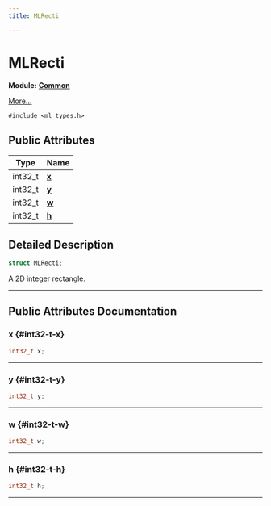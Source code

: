 ```yaml
---
title: MLRecti

---
```


# MLRecti

**Module:** **[Common](/versioned_docs/version-03-Jan-2023/api-ref/api/Modules/group___common/group___common.md)**



 [More...](#detailed-description)


`#include <ml_types.h>`

## Public Attributes

| Type           | Name           |
| -------------- | -------------- |
| int32_t | **[x](/versioned_docs/version-03-Jan-2023/api-ref/api/Modules/group___common/struct_m_l_recti.md#int32-t-x)**  |
| int32_t | **[y](/versioned_docs/version-03-Jan-2023/api-ref/api/Modules/group___common/struct_m_l_recti.md#int32-t-y)**  |
| int32_t | **[w](/versioned_docs/version-03-Jan-2023/api-ref/api/Modules/group___common/struct_m_l_recti.md#int32-t-w)**  |
| int32_t | **[h](/versioned_docs/version-03-Jan-2023/api-ref/api/Modules/group___common/struct_m_l_recti.md#int32-t-h)**  |

## Detailed Description

```cpp
struct MLRecti;
```


A 2D integer rectangle. 





-----------
## Public Attributes Documentation

### x {#int32-t-x}

```cpp
int32_t x;
```






-----------

### y {#int32-t-y}

```cpp
int32_t y;
```






-----------

### w {#int32-t-w}

```cpp
int32_t w;
```






-----------

### h {#int32-t-h}

```cpp
int32_t h;
```






-----------

